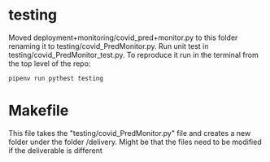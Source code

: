 # testing
Moved deployment+monitoring/covid_pred+monitor.py to this folder renaming it to testing/covid_PredMonitor.py.
Run unit test in  testing/covid_PredMonitor_test.py. To reproduce it run in the terminal from the top level of the repo:
```
pipenv run pythest testing
```

# Makefile
This file takes the "testing/covid_PredMonitor.py" file and creates a new folder under the folder /delivery.
Might be that the files need to be modified if the deliverable is different
